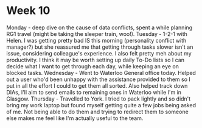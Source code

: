 # Week 10

Monday - deep dive on the cause of data conflicts, spent a while planning RG1 travel (might be taking the sleeper train, woo!).
Tuesday - 1-2-1 with Helen. I was getting pretty bad IS this morning (personality conflict with manager?) but she reassured me that getting through tasks slower isn't an issue, considering colleague's experience.
I also felt pretty meh about my productivity. I think it may be worth setting up daily To-Do lists so I can decide what I want to get through each day, while keeping an eye on blocked tasks.
Wednesday - Went to Waterloo General office today. Helped out a user who'd been unhappy with the assistance provided to them so I put in all the effort I could to get them all sorted. Also helped track down DIAs, I'll aim to send emails to remaining ones in Waterloo while I'm in Glasgow.
Thursday - Travelled to York. I tried to pack lightly and so didn't bring my work laptop but found myself getting quite a few jobs being asked of me. Not being able to do them and trying to redirect them to someone else makes me feel like I'm actually useful to the team.